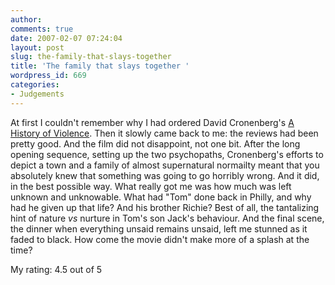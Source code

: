 ```yaml
---
author:
comments: true
date: 2007-02-07 07:24:04
layout: post
slug: the-family-that-slays-together
title: 'The family that slays together '
wordpress_id: 669
categories:
- Judgements
---
```


At first I couldn't remember why I had ordered David Cronenberg's [A History of Violence](http://imdb.com/title/tt0399146/?fr=c2l0ZT1kZnx0dD0xfGZiPXV8cG49MHxrdz0xfHE9aGlzdG9yeSBvZiB2aW9sZW5jZXxmdD0xfG14PTIwfGxtPTUwMHxjbz0xfHNjPTF8aHRtbD0xfG5tPTE_;fc=1;ft=20;fm=1). Then it slowly came back to me: the reviews had been pretty good. And the film did not disappoint, not one bit. After the long opening sequence, setting up the two psychopaths, Cronenberg's efforts to depict a town and a family of almost supernatural normailty meant that you absolutely knew that something was going to go horribly wrong. And it did, in the best possible way. What really got me was how much was left unknown and unknowable. What had "Tom" done back in Philly, and why had he given up that life?  And his brother Richie? Best of all, the tantalizing hint of nature _vs_ nurture in Tom's son Jack's behaviour. And the final scene, the dinner when everything unsaid remains unsaid, left me stunned as it faded to black. How come the movie didn't make more of a splash at the time?


My rating: 4.5 out of 5
